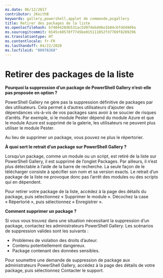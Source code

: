 ```yaml
---
ms.date: 06/12/2017
contributor: JKeithB
keywords: gallery,powershell,applet de commande,psgallery
title: Retirer des packages de la liste
ms.openlocfilehash: b7404420db531ac5d97debd46e1b84c6fdd49d9a
ms.sourcegitcommit: 6545c60578f7745be015111052fd7769f8289296
ms.translationtype: HT
ms.contentlocale: fr-FR
ms.lasthandoff: 04/22/2020
ms.locfileid: "80978268"
---
```

# <a name="unlisting-packages"></a>Retirer des packages de la liste

**Pourquoi la suppression d’un package de PowerShell Gallery n’est-elle pas proposée en option ?**

PowerShell Gallery ne gère pas la suppression définitive de packages par des utilisateurs.
Cela permet à d’autres utilisateurs d’ajouter des dépendances vis-à-vis de vos packages sans avoir à se soucier de risques d’arrêts.
Par exemple, si le module Pester dépend du module Azure et que le module Azure est supprimé de la galerie, les utilisateurs ne peuvent plus utiliser le module Pester.

Au lieu de supprimer un package, vous pouvez ne plus le répertorier.

**À quoi sert le retrait d’un package sur PowerShell Gallery ?**

Lorsqu’un package, comme un module ou un script, est retiré de la liste sur PowerShell Gallery, il est supprimé de l’onglet Packages. Par ailleurs, il n’est plus détectable à l’aide de la barre de recherche.
La seule façon de le télécharger consiste à spécifier son nom et sa version exacts.
Le retrait d’un package de la liste ne provoque donc pas l’arrêt des modules ou des scripts qui en dépendent.

Pour retirer votre package de la liste, accédez à la page des détails du package, puis sélectionnez « Supprimer le module ». Décochez la case « Répertorié », puis sélectionnez « Enregistrer ».

**Comment supprimer un package ?**

Si vous vous trouvez dans une situation nécessitant la suppression d’un package, contactez les administrateurs PowerShell Gallery.
Les scénarios de suppression valides sont les suivants :
- Problèmes de violation des droits d’auteur.
- Contenu potentiellement dangereux.
- Package contenant des données sensibles.

Pour soumettre une demande de suppression de package aux administrateurs PowerShell Gallery, accédez à la page des détails de votre package, puis sélectionnez Contacter le support.
